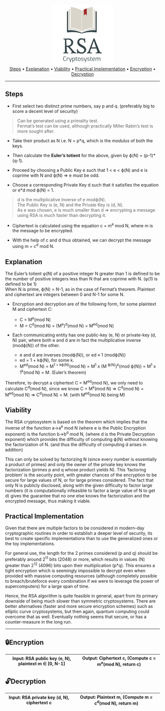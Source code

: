 <p align = "center">
<img src = "Logo.png"> <br>
<a href="#steps">Steps</a> • <a href="#explanation">Explanation</a> • <a href="#viability">Viability</a> • <a href="#practical-implementation">Practical Implementation</a> • <a href="#lockencryption">Encryption</a> • <a href="#unlockdecryption">Decryption</a> 
</p>

---
Steps
---

- First select two distinct prime numbers, say p and q. (preferably big to score a decent level of security)

> Can be generated using a primality test. <br>
> Fermat’s test can be used, although practically Miller Rabin’s test is more sought after.

- Take their product as N i.e. N = p\*q, which is the *modulus* of both the keys.

- Then calculate the **Euler’s totient** for the above, given by ϕ(N) = (p-1)\*(q-1). 

- Proceed by choosing a Public Key e such that 1 < e < ϕ(N) and e is coprime with N and ϕ(N) => e must be odd.

- Choose a corresponding Private Key d such that it satisfies the equation or e\*d mod ϕ(N) = 1. 

> d is the multiplicative inverse of e modϕ(N). <br>
> The Public Key is (e, N) and the Private Key is (d, N). <br>
> As e was chosen, e is much smaller than d => encrypting a message using RSA is much faster than decrypting it. 

- Ciphertext is calculated using the equation c = m<sup>e</sup> mod N, where m is the message to be encrypted.

- With the help of c and d thus obtained, we can decrypt the message using m = c<sup>d</sup> mod N.

Explanation
-------

The Euler’s totient φ(N) of a positive integer N greater than 1 is defined to be the number of positive integers less than N that are coprime with N. (φ(1) is defined to be 1) <br>
When N is prime, ϕ(N) = N-1, as in the case of Fermat’s theorem.
Plaintext and ciphertext are integers between 0 and N-1 for some N.

- Encryption and decryption are of the following form, for some plaintext M and ciphertext C: <br>
    - C = M<sup>e</sup>(mod N) 
    - M = C<sup>d</sup>(mod N) = (M<sup>e</sup>)<sup>d</sup>(mod N) = M<sup>ed</sup>(mod N)

- Each communicating entity has one public-key (e, N) or private-key (d, N) pair, where both e and d are in fact the multiplicative inverse (modϕ(N)) of the other. 

    - e and d are inverses (modϕ(N)), or ed ≡ 1 (modϕ(N))
    - ed = 1 + kϕ(N), for some k.
    - M<sup>ed</sup>(mod N) = M<sup>1 + kϕ(N)</sup>(mod N) = M<sup>1</sup> x (M <sup>ϕ(N)</sup>)<sup>k</sup>(mod ϕ(N)) = M<sup>1</sup> x 1<sup>k</sup>(mod N) = M. (Euler’s theorem)

Therefore, to decrypt a ciphertext C = M<sup>ed</sup>(mod N), we only need to calculate C<sup>d</sup>(mod N), since we know C = M<sup>e</sup>(mod N) => C<sup>d</sup>(mod N) = M<sup>ed</sup>(mod N) => C<sup>d</sup>(mod N) = M. (with M<sup>ed</sup>(mod N) being M)

Viability
-------

The RSA cryptosystem is based on the theorem which implies that the inverse of the function a->a<sup>e</sup> mod N (where e is the Public Encryption exponent) is the function b->b<sup>d</sup> mod N, (where d is the Private Decryption exponent) which provides the difficulty of computing ϕ(N) without knowing the factorization of N. (and thus the difficulty of computing d arises in addition)

This can only be solved by factorizing N (since every number is essentially a product of primes) and only the owner of the private key knows the factorization (primes p and q whose product yields N). This ‘factoring problem’ is the security point, with greater chances of the encryption to be secure for large values of N, or for large primes considered. The fact that only N is publicly disclosed, along with the given difficulty to factor large numbers (it is computationally infeasible to factor a large value of N to get d) gives the guarantee that no one else knows the factorization and the encrypted message, thus making it viable.

Practical Implementation
-------

Given that there are multiple factors to be considered in modern-day cryptographic routines in order to establish a deeper level of security, its best to create specific implementations than to use the generalized ones or the toy implementations.

For general use, the length for the 2 primes considered (p and q) should be preferably around 2<sup>11</sup> bits (2048) or more, which results in values (N) greater than 2<sup>12</sup> (4096) bits upon their multiplication (p\*q). This ensures a tight encryption which is seemingly impossible to decrypt even when provided with massive computing resources (although completely possible to breach/bruteforce every combination if we were to leverage the power of supercomputers) for a large span of time. 

Hence, the RSA algorithm is quite feasible in general, apart from its primary downside of being much slower than symmetric cryptosystems. There are better alternatives (faster and more secure encryption schemes) such as elliptic curve cryptosystems, but then again, quantum computing could overcome that as well. Eventually nothing seems that secure, or has a counter-measure in the long run. 

-------

:lock:Encryption
-------
| Input: RSA public key (e, N), plaintext m ∈ [0, N-1] | Output: Ciphertext c, (Compute c = m<sup>e</sup>(mod N), return c) |
|---|---|

:unlock:Decryption
-------
| Input: RSA private key (d, N), ciphertext c | Output: Plaintext m,  (Compute m = c<sup>d</sup>(mod N), return m) |
|---|---|
